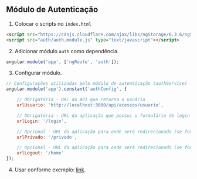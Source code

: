 ## Módulo de Autenticação

1. Colocar o scripts no `index.html`
```html
<script src="https://cdnjs.cloudflare.com/ajax/libs/ngStorage/0.3.6/ngStorage.min.js" type="text/javascript"></script>
<script src="auth/auth.module.js" type="text/javascript"></script>
```

2. Adicionar módulo `auth` como dependência.
```javascript
angular.module('app', ['ngRoute', 'auth']);
```

3. Configurar módulo.
```javascript
// Configurações utilizadas pelo módulo de autenticação (authService)
angular.module('app').constant('authConfig', {

    // Obrigatória - URL da API que retorna o usuário
    urlUsuario: 'http://localhost:3000/api/acessos/usuario',

    // Obrigatória - URL da aplicação que possui o formulário de login
    urlLogin: '/login',

    // Opcional - URL da aplicação para onde será redirecionado (se for informado) após o LOGIN com sucesso
    urlPrivado: '/privado',

    // Opcional - URL da aplicação para onde será redirecionado (se for informado) após o LOGOUT
    urlLogout: '/home'
});
```

4. Usar conforme exemplo: [link](https://git.cwi.com.br/crescer/2017-02/instrutores/blob/master/modulo5/autenticacao).
